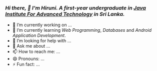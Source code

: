 
### *Hi there,  👋 I'm Hiruni. A first-year undergraduate in [Java Institute For Advanced Technology](https://www.javainstitute.edu.lk/) in Sri Lanka.*

- 🔭 I’m currently working on ...
- 🌱 I’m currently learning *Web Programming*, *Databases* and *Android Application Development*.
- 🤔 I’m looking for help with ...
- 💬 Ask me about ...
- 📫 How to reach me: ...
- 😄 Pronouns: ...
- ⚡ Fun fact: ...

